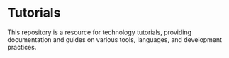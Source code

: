 # Tutorials
This repository is a resource for technology tutorials, providing documentation and guides on various tools, languages, and development practices.

